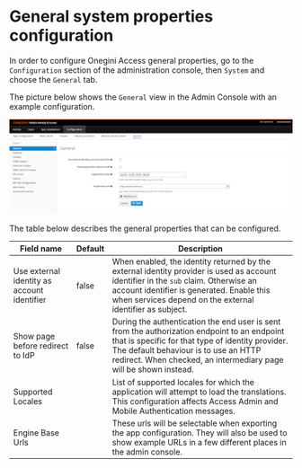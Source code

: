 # General system properties configuration

In order to configure Onegini Access general properties, go to the `Configuration` section of the administration console, then `System` and choose the `General` tab.

The picture below shows the `General` view in the Admin Console with an example configuration.

![General Configuration](img/general-config-form.png)

The table below describes the general properties that can be configured.

| Field name                                      | Default | Description                                                                                                                                                                            
|-------------------------------------------------|---------|----------------------------------------------------------------------------------------------------------------------------------------------------------------------------------------
| Use external identity as account identifier     | false   | When enabled, the identity returned by the external identity provider is used as account identifier in the `sub` claim. Otherwise an account identifier is generated. Enable this when services depend on the external identifier as subject.
| Show page before redirect to IdP                | false   | During the authentication the end user is sent from the authorization endpoint to an endpoint that is specific for that type of identity provider. The default behaviour is to use an HTTP redirect. When checked, an intermediary page will be shown instead.
| Supported Locales                               |         | List of supported locales for which the application will attempt to load the translations. This configuration affects Access Admin and Mobile Authentication messages.
| Engine Base Urls                                |         | These urls will be selectable when exporting the app configuration. They will also be used to show example URLs in a few different places in the admin console.
